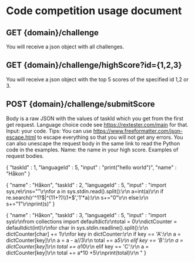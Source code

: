 # Code competition usage document

## GET {domain}/challenge
You will receive a json object with all challenges.

## GET {domain}/challenge/highScore?id={1,2,3}
You will receive a json object with the top 5 scores of the specified id 1,2 or 3.

## POST {domain}/challenge/submitScore
Body is a raw JSON with the values of taskId which you get from the first get request. Language choice code see https://rextester.com/main for that. Input: your code. Tips: You can use https://www.freeformatter.com/json-escape.html to escape everything so that you will not get any errors. You can also unescape the request body in the same link to read the Python code in the examples. Name: the name in your high score. Examples of request bodies.

{
"taskId" : 1,
"languageId" : 5,
"input" : "print(\"hello world\")",
"name" : "Håkon"
}

{
"name" : "Håkon",
"taskId" : 2,
"languageId" : 5,
"input" : "import sys,re\r\ns=\"\"\r\nfor a in sys.stdin.read().split():\r\n    a=int(a)\r\n    if re.search(r'^1?$|^(11+?)\\1+$','1'*a):\r\n        s+=\"0\"\r\n    else:\r\n        s+=\"1\"\r\nprint(s)"
}

{
"name" : "Håkon",
"taskId" : 3,
"languageId" : 5,
"input" : "import sys\r\nfrom collections import defaultdict\r\ntotal = 0\r\ndictCounter = defaultdict(int)\r\nfor char in sys.stdin.readline().split():\r\n    dictCounter[char] += 1\r\nfor key in dictCounter:\r\n    if key == 'A':\r\n        a = dictCounter[key]\r\n        a = a - a\/\/3\r\n        total += a*5\r\n    elif key == 'B':\r\n        a = dictCounter[key]\r\n        total += a*10\r\n    elif key == 'C':\r\n        a = dictCounter[key]\r\n        total += a*10 +5\r\nprint(total)\r\n     "
}
